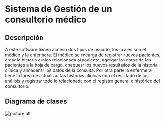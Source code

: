 # Sistema de Gestión de un consultorio médico #

## Descripción ##

A este software tienen acceso dos tipos de usuario, los cuales son el médico y la enfermera. 
El médico se encarga de registrar nuevos pacientes, crear la historia clínica relacionada al paciente, 
agregar los datos de los pacientes a la hoja de cargo, chequear los nuevos resultados de la historia 
clínica y almacenar los datos de la consulta. Por otra parte la enfermera tiene la tarea de actualizar 
las historias clínicas con el resultado de los análisis y registrar todo lo relacionado con el registro 
general e histórico del consultorio.

## Diagrama de clases ##

![picture alt](https://imgur.com/a/qcDt04P )
